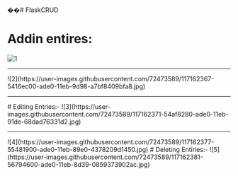 ��# FlaskCRUD
# Addin entires:
![1](https://user-images.githubusercontent.com/72473589/117162360-524d2880-ade0-11eb-994a-0c92c1cc3945.jpg)
<hr>
![2](https://user-images.githubusercontent.com/72473589/117162367-5416ec00-ade0-11eb-9d98-a7bf8409bfa8.jpg)
<hr>
# Editing Entries:-
![3](https://user-images.githubusercontent.com/72473589/117162371-54af8280-ade0-11eb-91de-68dad76331d2.jpg)
<hr>
![4](https://user-images.githubusercontent.com/72473589/117162377-55481900-ade0-11eb-89e0-4378209d1450.jpg)
# Deleting Entiries:-
![5](https://user-images.githubusercontent.com/72473589/117162381-56794600-ade0-11eb-8d39-0859373902ac.jpg)

